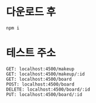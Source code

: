 # 다운로드 후

```
npm i
```

# 테스트 주소

```
GET: localhost:4500/makeup
GET: localhost:4500/makeup/:id
GET: localhost:4500/board
POST: localhost:4500/board
DELETE: localhost:4500/board/:id
PUT: localhost:4500/board/:id
```
